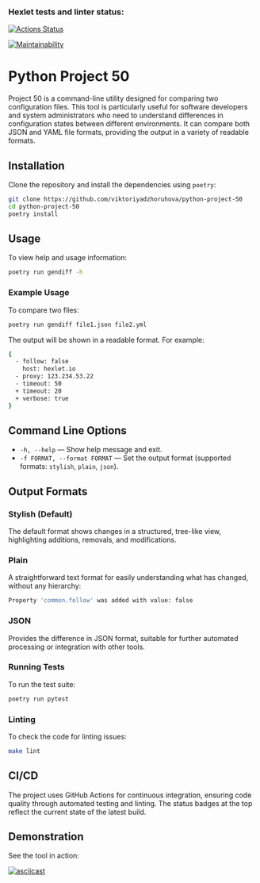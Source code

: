 ### Hexlet tests and linter status:
[![Actions Status](https://github.com/viktoriyadzhoruhova/python-project-50/actions/workflows/hexlet-check.yml/badge.svg)](https://github.com/viktoriyadzhoruhova/python-project-50/actions)

[![Maintainability](https://api.codeclimate.com/v1/badges/cb7aa6e6b19f122697e2/maintainability)](https://codeclimate.com/github/viktoriyadzhoruhova/python-project-50/maintainability)

# Python Project 50

Project 50 is a command-line utility designed for comparing two configuration files. 
This tool is particularly useful for software developers and system administrators 
who need to understand differences in configuration states between different environments. 
It can compare both JSON and YAML file formats,
providing the output in a variety of readable formats.


## Installation

Clone the repository and install the dependencies using `poetry`:

```sh
git clone https://github.com/viktoriyadzhoruhova/python-project-50
cd python-project-50
poetry install
```

## Usage

To view help and usage information:

```sh
poetry run gendiff -h
```

### Example Usage

To compare two files:

```sh
poetry run gendiff file1.json file2.yml
```

The output will be shown in a readable format. For example:

```sh
{
  - follow: false
    host: hexlet.io
  - proxy: 123.234.53.22
  - timeout: 50
  + timeout: 20
  + verbose: true
}
```

## Command Line Options

- `-h, --help` — Show help message and exit.
- `-f FORMAT, --format FORMAT` — Set the output format (supported formats: `stylish`, `plain`, `json`).

## Output Formats

### Stylish (Default)
The default format shows changes in a structured, tree-like view, highlighting additions, removals, and modifications.

### Plain
A straightforward text format for easily understanding what has changed, without any hierarchy:

```sh
Property 'common.follow' was added with value: false
```

### JSON
Provides the difference in JSON format, suitable for further automated processing or integration with other tools.


### Running Tests
To run the test suite:

```sh
poetry run pytest
```

### Linting
To check the code for linting issues:

```sh
make lint
```

## CI/CD
The project uses GitHub Actions for continuous integration, ensuring code quality through automated testing and linting. 
The status badges at the top reflect the current state of the latest build.

## Demonstration
See the tool in action:

[![asciicast](https://asciinema.org/a/690376.svg)](https://asciinema.org/a/690376)
